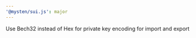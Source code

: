 ```yaml
---
'@mysten/sui.js': major
---
```


Use Bech32 instead of Hex for private key encoding for import and export
